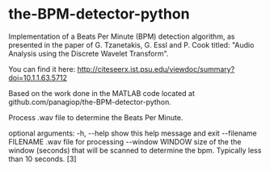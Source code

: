 the-BPM-detector-python
=======================
Implementation of a Beats Per Minute (BPM) detection algorithm, as presented in the paper of G. Tzanetakis, G. Essl and P. Cook titled: "Audio Analysis using the Discrete Wavelet Transform".

You can find it here: http://citeseerx.ist.psu.edu/viewdoc/summary?doi=10.1.1.63.5712

Based on the work done in the MATLAB code located at github.com/panagiop/the-BPM-detector-python.

Process .wav file to determine the Beats Per Minute.

optional arguments:
  -h, --help           show this help message and exit
  --filename FILENAME  .wav file for processing
  --window WINDOW      size of the the window (seconds) that will be scanned
                       to determine the bpm. Typically less than 10 seconds.
                       [3]

